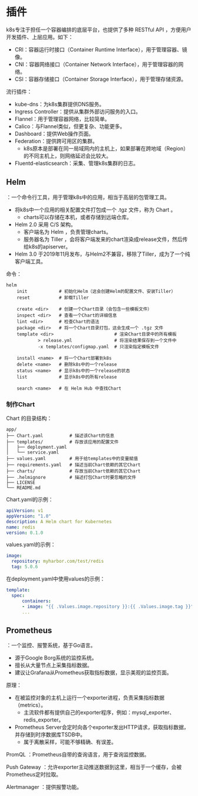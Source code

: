 # 插件

k8s专注于担任一个容器编排的底层平台，也提供了多种 RESTful API ，方便用户开发插件、上层应用。如下：
- CRI：容器运行时接口（Container Runtime Interface），用于管理容器、镜像。
- CNI：容器网络接口（Container Network Interface），用于管理容器的网络。
- CSI：容器存储接口（Container Storage Interface），用于管理存储资源。

流行插件：
- kube-dns：为k8s集群提供DNS服务。
- Ingress Controller：提供从集群外部访问服务的入口。
- Flannel：用于管理容器网络，比较简单。
- Calico：与Flannel类似，但更复杂、功能更多。
- Dashboard：提供Web操作页面。
- Federation：提供跨可用区的集群。
  - k8s原本是部署在同一局域网内的主机上，如果部署在跨地域（Region）的不同主机上，则网络延迟会比较大。
- Fluentd-elasticsearch：采集、管理k8s集群的日志。

## Helm

：一个命令行工具，用于管理k8s中的应用，相当于高层的包管理工具。
- 将k8s中一个应用的相关配置文件打包成一个 .tgz 文件，称为 Chart 。
  - charts可以存储在本机，或者存储到远端仓库。
- Helm 2.0 采用 C/S 架构。
  - 客户端名为 Helm ，负责管理charts。
  - 服务器名为 Tiller ，会将客户端发来的chart渲染成release文件，然后传给k8s的apiserver。
- Helm 3.0 于2019年11月发布，与Helm2不兼容，移除了Tiller，成为了一个纯客户端工具。

命令：
```shell
helm
    init            # 初始化Helm（这会创建Helm的配置文件、安装Tiller）
    reset           # 卸载Tiller

    create <dir>    # 创建一个Chart目录（会包含一些模板文件）
    inspect <dir>   # 查看一个Chart的详细信息
    lint <dir>      # 检查Chart的语法
    package <dir>   # 将一个Chart目录打包，这会生成一个 .tgz 文件
    template <dir>                       # 渲染Chart目录中的所有模板
            > release.yml                # 将渲染结果保存到一个文件中
            -x templates/configmap.yaml  # 只渲染指定模板文件

    install <name>  # 将一个Chart部署到k8s
    delete <name>   # 删除k8s中的一个release
    status <name>   # 显示k8s中的一个release的状态
    list            # 显示k8s中的所有release

    search <name>   # 在 Helm Hub 中查找Chart
```

### 制作Chart

Chart 的目录结构：
```
app/
├── Chart.yaml          # 描述该Chart的信息
├── templates/          # 存放该应用的配置文件
│   ├── deployment.yaml
│   └── service.yaml
├── values.yaml         # 用于给templates中的变量赋值
├── requirements.yaml   # 描述当前Chart依赖的其它Chart
├── charts/             # 存放当前Chart依赖的其它Chart
├── .helmignore         # 描述打包Chart时要忽略的文件
├── LICENSE
└── README.md
```

Chart.yaml的示例：
```yaml
apiVersion: v1
appVersion: "1.0"
description: A Helm chart for Kubernetes
name: redis
version: 0.1.0
```

values.yaml的示例：
```yaml
image:
  repository: myharbor.com/test/redis
  tag: 5.0.6
```

在deployment.yaml中使用values的示例：
```yaml
template:
  spec:
      containers:
      - image: "{{ .Values.image.repository }}:{{ .Values.image.tag }}"
      ...
```

## Prometheus

：一个监控、报警系统，基于Go语言。
- 源于Google Borg系统的监控系统。
- 擅长从大量节点上采集指标数据。
- 建议让Grafana从Prometheus获取指标数据，显示美观的监控页面。

原理：
- 在被监控对象的主机上运行一个exporter进程，负责采集指标数据（metrics）。
  - 主流软件都有提供自己的exporter程序，例如：mysql_exporter、redis_exporter。
- Prometheus Server会定时向各个exporter发出HTTP请求，获取指标数据，并存储到时序数据库TSDB中。
  - 属于离散采样，可能不够精确、有误差。

PromQL ：Prometheus自带的查询语言，用于查询监控数据。

Push Gateway ：允许exporter主动推送数据到这里，相当于一个缓存，会被Prometheus定时拉取。

Alertmanager ：提供报警功能。
